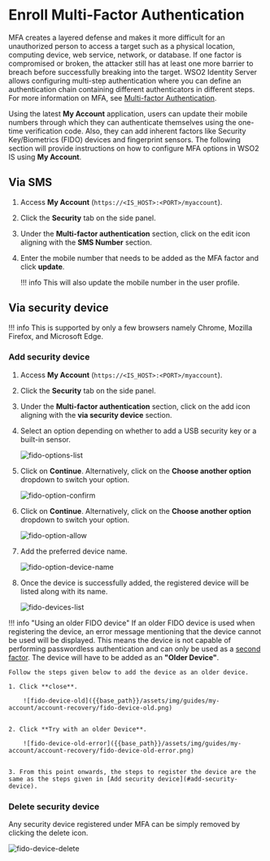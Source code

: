 # Enroll Multi-Factor Authentication

MFA creates a layered defense and makes it more difficult for an unauthorized person to access a target such as a physical location, computing device, web service, network, or database. If one factor is compromised or broken, the attacker still has at least one more barrier to breach before successfully breaking into the target. WSO2 Identity Server allows configuring multi-step authentication where you can define an authentication chain containing different authenticators in different steps. For more information on MFA, see [Multi-factor Authentication]({{base_path}}/guides/mfa/mfa-overview/).

Using the latest **My Account** application, users can update their mobile numbers through which they can authenticate themselves using the one-time verification code. Also, they can add inherent factors like Security Key/Biometrics (FIDO) devices and fingerprint sensors. The following section will provide instructions on how to configure MFA options in WSO2 IS using **My Account**. 

## Via SMS

1. Access **My Account** (`https://<IS_HOST>:<PORT>/myaccount`).
2. Click the **Security** tab on the side panel.
3. Under the **Multi-factor authentication** section, click on the edit icon aligning with the **SMS Number** section.
4. Enter the mobile number that needs to be added as the MFA factor and click **update**.

    !!! info
        This will also update the mobile number in the user profile.

## Via security device

!!! info
    This is supported by only a few browsers namely Chrome, Mozilla Firefox, and Microsoft Edge.

### Add security device

1. Access **My Account** (`https://<IS_HOST>:<PORT>/myaccount`).
2. Click the **Security** tab on the side panel.
3. Under the **Multi-factor authentication** section, click on the add icon aligning with the **via security device** section.
4. Select an option depending on whether to add a USB security key or a built-in sensor.

    ![fido-options-list]({{base_path}}/assets/img/guides/my-account/account-recovery/fido-options-list.png)

5. Click on **Continue**. Alternatively, click on the **Choose another option** dropdown to switch your option.

    ![fido-option-confirm]({{base_path}}/assets/img/guides/my-account/account-recovery/fido-option-confirm.png)
 
6. Click on **Continue**. Alternatively, click on the **Choose another option** dropdown to switch your option.

    ![fido-option-allow]({{base_path}}/assets/img/guides/my-account/account-recovery/fido-option-allow.png)
    
7. Add the preferred device name.

    ![fido-option-device-name]({{base_path}}/assets/img/guides/my-account/account-recovery/fido-option-device-name.png)

8. Once the device is successfully added, the registered device will be listed along with its name.

    ![fido-devices-list]({{base_path}}/assets/img/guides/my-account/account-recovery/fido-devices-list.png)
    
!!! info "Using an older FIDO device"
    If an older FIDO device is used when registering the device, an error message mentioning that the device cannot be used will be displayed. 
    This means the device is not capable of performing passwordless authentication <!--(TO-DO:{{base_path}}/learn/passwordless-authentication-using-fido2.md)--> and can only be used as a [second factor]({{base_path}}/guides/mfa/2fa-fido/). The device will have to be added as an **"Older Device"**.

    Follow the steps given below to add the device as an older device.
    
    1. Click **close**.
    
        ![fido-device-old]({{base_path}}/assets/img/guides/my-account/account-recovery/fido-device-old.png)
    
    
    2. Click **Try with an older Device**.
    
        ![fido-device-old-error]({{base_path}}/assets/img/guides/my-account/account-recovery/fido-device-old-error.png)
    
    
    3. From this point onwards, the steps to register the device are the same as the steps given in [Add security device](#add-security-device).

### Delete security device

Any security device registered under MFA can be simply removed by clicking the delete icon.

![fido-device-delete]({{base_path}}/assets/img/guides/my-account/account-recovery/fido-device-delete.png)

